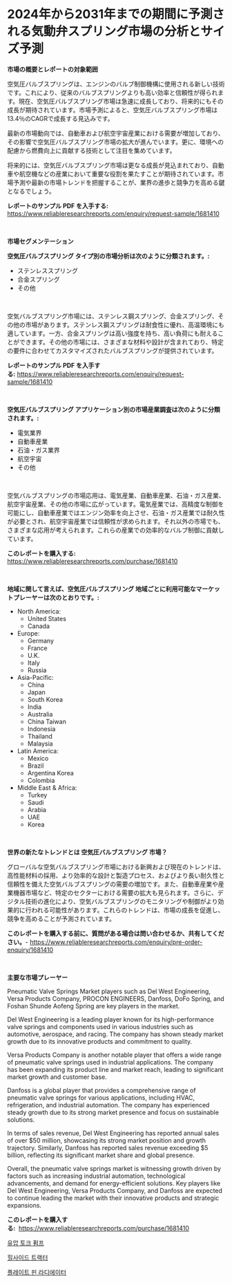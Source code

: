 <p><h1>2024年から2031年までの期間に予測される気動弁スプリング市場の分析とサイズ予測</h1></p><p><strong>市場の概要とレポートの対象範囲</strong></p>
<p><p>空気圧バルブスプリングは、エンジンのバルブ制御機構に使用される新しい技術です。これにより、従来のバルブスプリングよりも高い効率と信頼性が得られます。現在、空気圧バルブスプリング市場は急速に成長しており、将来的にもその成長が期待されています。市場予測によると、空気圧バルブスプリング市場は13.4％のCAGRで成長する見込みです。</p><p>最新の市場動向では、自動車および航空宇宙産業における需要が増加しており、その影響で空気圧バルブスプリング市場の拡大が進んでいます。更に、環境への配慮から燃費向上に貢献する技術として注目を集めています。</p><p>将来的には、空気圧バルブスプリング市場は更なる成長が見込まれており、自動車や航空機などの産業において重要な役割を果たすことが期待されています。市場予測や最新の市場トレンドを把握することが、業界の進歩と競争力を高める鍵となるでしょう。</p></p>
<p><strong>レポートのサンプル PDF を入手する:</strong> <a href="https://www.reliableresearchreports.com/enquiry/request-sample/1681410">https://www.reliableresearchreports.com/enquiry/request-sample/1681410</a></p>
<p>&nbsp;</p>
<p><strong>市場セグメンテーション</strong></p>
<p><strong>空気圧バルブスプリング タイプ別の市場分析は次のように分類されます。:</strong></p>
<p><ul><li>ステンレススプリング</li><li>合金スプリング</li><li>その他</li></ul></p>
<p>&nbsp;</p>
<p><p>空気バルブスプリング市場には、ステンレス鋼スプリング、合金スプリング、その他の市場があります。ステンレス鋼スプリングは耐食性に優れ、高温環境にも適しています。一方、合金スプリングは高い強度を持ち、高い負荷にも耐えることができます。その他の市場には、さまざまな材料や設計が含まれており、特定の要件に合わせてカスタマイズされたバルブスプリングが提供されています。</p></p>
<p><strong>レポートのサンプル PDF を入手する:</strong>&nbsp;<a href="https://www.reliableresearchreports.com/enquiry/request-sample/1681410">https://www.reliableresearchreports.com/enquiry/request-sample/1681410</a></p>
<p>&nbsp;</p>
<p><strong> 空気圧バルブスプリング アプリケーション別の市場産業調査は次のように分類されます。:</strong></p>
<p><ul><li>電気業界</li><li>自動車産業</li><li>石油・ガス業界</li><li>航空宇宙</li><li>その他</li></ul></p>
<p>&nbsp;</p>
<p><p>空気バルブスプリングの市場応用は、電気産業、自動車産業、石油・ガス産業、航空宇宙産業、その他の市場に広がっています。電気産業では、高精度な制御を可能にし、自動車産業ではエンジン効率を向上させ、石油・ガス産業では耐久性が必要とされ、航空宇宙産業では信頼性が求められます。それ以外の市場でも、さまざまな応用が考えられます。これらの産業での効率的なバルブ制御に貢献しています。</p></p>
<p><strong>このレポートを購入する:</strong>&nbsp; <a href="https://www.reliableresearchreports.com/purchase/1681410">https://www.reliableresearchreports.com/purchase/1681410</a></p>
<p>&nbsp;</p>
<p><strong>地域に関して言えば、空気圧バルブスプリング 地域ごとに利用可能なマーケットプレーヤーは次のとおりです。:</strong></p>
<p><ul>
    <li>
        North America:
        <ul>
            <li>United States</li>
            <li>Canada</li>
        </ul>
    </li>
    <li>
        Europe:
        <ul>
            <li>Germany</li>
            <li>France</li>
            <li>U.K.</li>
            <li>Italy</li>
            <li>Russia</li>
        </ul>
    </li>
    <li>
        Asia-Pacific:
        <ul>
            <li>China</li>
            <li>Japan</li>
            <li>South Korea</li>
            <li>India</li>
            <li>Australia</li>
            <li>China Taiwan</li>
            <li>Indonesia</li>
            <li>Thailand</li>
            <li>Malaysia</li>
        </ul>
    </li>
    <li>
        Latin America:
        <ul>
            <li>Mexico</li>
            <li>Brazil</li>
            <li>Argentina Korea</li>
            <li>Colombia</li>
        </ul>
    </li>
    <li>
        Middle East & Africa:
        <ul>
            <li>Turkey</li>
            <li>Saudi</li>
            <li>Arabia</li>
            <li>UAE</li>
            <li>Korea</li>
        </ul>
    </li>
    </ul></p>
<p>&nbsp;</p>
<p><strong>世界の新たなトレンドとは 空気圧バルブスプリング 市場？</strong></p>
<p><p>グローバルな空気バルブスプリング市場における新興および現在のトレンドは、高性能材料の採用、より効率的な設計と製造プロセス、およびより長い耐久性と信頼性を備えた空気バルブスプリングの需要の増加です。また、自動車産業や産業機器市場など、特定のセクターにおける需要の拡大も見られます。さらに、デジタル技術の進化により、空気バルブスプリングのモニタリングや制御がより効果的に行われる可能性があります。これらのトレンドは、市場の成長を促進し、競争を高めることが予測されています。</p></p>
<p><strong>このレポートを購入する前に、質問がある場合は問い合わせるか、共有してください。</strong>- <a href="https://www.reliableresearchreports.com/enquiry/pre-order-enquiry/1681410">https://www.reliableresearchreports.com/enquiry/pre-order-enquiry/1681410</a></p>
<p>&nbsp;</p>
<p><strong>主要な市場プレーヤー</strong></p>
<p><p>Pneumatic Valve Springs Market players such as Del West Engineering, Versa Products Company, PROCON ENGINEERS, Danfoss, DoFo Spring, and Foshan Shunde Aofeng Spring are key players in the market. </p><p>Del West Engineering is a leading player known for its high-performance valve springs and components used in various industries such as automotive, aerospace, and racing. The company has shown steady market growth due to its innovative products and commitment to quality. </p><p>Versa Products Company is another notable player that offers a wide range of pneumatic valve springs used in industrial applications. The company has been expanding its product line and market reach, leading to significant market growth and customer base.</p><p>Danfoss is a global player that provides a comprehensive range of pneumatic valve springs for various applications, including HVAC, refrigeration, and industrial automation. The company has experienced steady growth due to its strong market presence and focus on sustainable solutions.</p><p>In terms of sales revenue, Del West Engineering has reported annual sales of over $50 million, showcasing its strong market position and growth trajectory. Similarly, Danfoss has reported sales revenue exceeding $5 billion, reflecting its significant market share and global presence.</p><p>Overall, the pneumatic valve springs market is witnessing growth driven by factors such as increasing industrial automation, technological advancements, and demand for energy-efficient solutions. Key players like Del West Engineering, Versa Products Company, and Danfoss are expected to continue leading the market with their innovative products and strategic expansions.</p></p>
<p><strong>このレポートを購入する:</strong>&nbsp;&nbsp;<a href="https://www.reliableresearchreports.com/purchase/1681410">https://www.reliableresearchreports.com/purchase/1681410</a></p>
<p><p><a href="https://github.com/vsr06p4p49/Market-Research-Report-List-1/blob/main/47155886700.md">유압 토크 펌프</a></p><p><a href="https://github.com/darrellockm3ytan895656/Market-Research-Report-List-1/blob/main/98676886698.md">힐사이드 트랙터</a></p><p><a href="https://github.com/oajzkywllm460/Market-Research-Report-List-1/blob/main/84344466699.md">플레이트 핀 라디에이터</a></p></p>